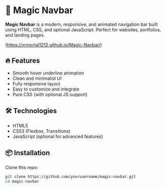 # 🌟 Magic Navbar

**Magic Navbar** is a modern, responsive, and animated navigation bar built using HTML, CSS, and optional JavaScript. Perfect for websites, portfolios, and landing pages.

(https://xrmortal1212.github.io/Magic-Navbar/) <!-- Replace with actual demo GIF or image -->

## 🔥 Features

- Smooth hover underline animation
- Clean and minimalist UI
- Fully responsive layout
- Easy to customize and integrate
- Pure CSS (with optional JS support)

## 🛠️ Technologies

- HTML5
- CSS3 (Flexbox, Transitions)
- JavaScript (optional for advanced features)


## 📦 Installation

Clone this repo:

```bash
git clone https://github.com/yourusername/magic-navbar.git
cd magic-navbar
